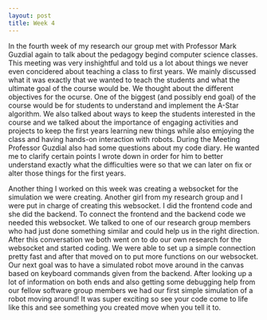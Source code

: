 ```yaml
---
layout: post
title: Week 4
---
```


In the fourth week of my research our group met with Professor Mark Guzdial again to talk about the pedagogy begind computer science classes. This meeting was very inshightful and told us a lot about things we never even concidered about teaching a class to first years. We mainly discussed what it was exactly that we wanted to teach the students and what the ultimate goal of the course would be. We thought about the different objectives for the ocurse. One of the biggest (and possibly end goal) of the course would be for students to understand and implement the A-Star algorithm. We also talked about ways to keep the students interested in the course and we talked about the importance of engaging activities and projects to keep the first years learning new things while also emjoying the class and having hands-on interaction with robots. During the Meeting Professor Guzdial also had some questions about my code diary. He wanted me to clarify certain points I wrote down in order for him to better understand exactly what the difficulties were so that we can later on fix or alter those things for the first years. 

Another thing I worked on this week was creating a websocket for the simulation we were creating. Another girl from my research group and I were put in charge of creating this websocket. I did the frontend code and she did the backend. To connect the frontend and the backend code we needed this websocket. We talked to one of our research group members who had just done something similar and could help us in the right direction. After this conversation we both went on to do our own research for the websocket and started coding. We were able to set up a simple connection pretty fast and after that moved on to put more functions on our websocket. Our next goal was to have a simulated robot move around in the canvas based on keyboard commands given from the backend. After looking up a lot of information on both ends and also getting some debugging help from our fellow software group members we had our first simple simulation of a robot moving around! It was super exciting so see your code come to life like this and see something you created move when you tell it to. 


